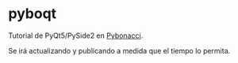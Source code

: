 # pyboqt
Tutorial de PyQt5/PySide2 en [Pybonacci](https://pybonacci.org).

Se irá actualizando y publicando a medida que el tiempo 
lo permita.